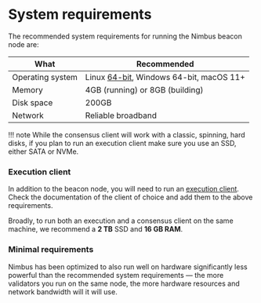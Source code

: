 # System requirements

The recommended system requirements for running the Nimbus beacon node are:

| What       |  Recommended |
| ---------- | ------ |
| Operating system | Linux [64-bit](https://en.wikipedia.org/wiki/64-bit_computing), Windows 64-bit, macOS 11+ |
| Memory     | 4GB (running) or 8GB (building) |
| Disk space | 200GB |
| Network    | Reliable broadband |

!!! note
    While the consensus client will work with a classic, spinning, hard disks, if you plan to run an execution client make sure you use an SSD, either SATA or NVMe.


### Execution client

In addition to the beacon node, you will need to run an [execution client](./eth1.md).
Check the documentation of the client of choice and add them to the above requirements.

Broadly, to run both an execution and a consensus client on the same machine, we recommend a **2 TB** SSD and **16 GB RAM**.


### Minimal requirements

Nimbus has been optimized to also run well on hardware significantly less powerful than the recommended system requirements — the more validators you run on the same node, the more hardware resources and network bandwidth will it will use.
